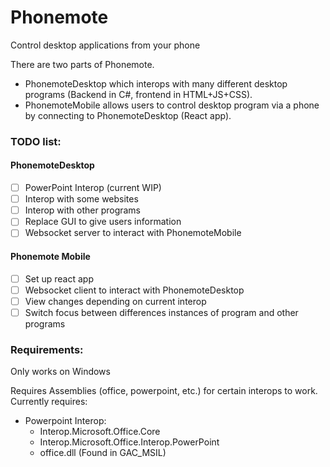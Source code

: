 # Phonemote
 Control desktop applications from your phone

There are two parts of Phonemote. 
 - PhonemoteDesktop which interops with many different desktop programs (Backend in C#, frontend in HTML+JS+CSS).
 - PhonemoteMobile allows users to control desktop program via a phone by connecting to PhonemoteDesktop (React app).

### TODO list:

#### PhonemoteDesktop
- [ ] PowerPoint Interop (current WIP)
- [ ] Interop with some websites
- [ ] Interop with other programs
- [ ] Replace GUI to give users information
- [ ] Websocket server to interact with PhonemoteMobile
#### Phonemote Mobile
- [ ] Set up react app
- [ ] Websocket client to interact with PhonemoteDesktop
- [ ] View changes depending on current interop
- [ ] Switch focus between differences instances of program and other programs

### Requirements:

Only works on Windows

Requires Assemblies (office, powerpoint, etc.) for certain interops to work.
Currently requires:
 - Powerpoint Interop:
   - Interop.Microsoft.Office.Core
   - Interop.Microsoft.Office.Interop.PowerPoint
   - office.dll (Found in GAC_MSIL)


